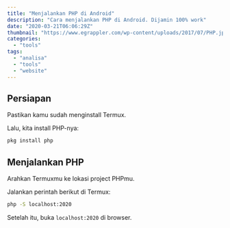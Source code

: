 ```yaml
---
title: "Menjalankan PHP di Android"
description: "Cara menjalankan PHP di Android. Dijamin 100% work"
date: "2020-03-21T06:06:29Z"
thumbnail: "https://www.egrappler.com/wp-content/uploads/2017/07/PHP.jpg"
categories:
  - "tools"
tags:
  - "analisa"
  - "tools"
  - "website"
---
```


## Persiapan

Pastikan kamu sudah menginstall Termux.

Lalu, kita install PHP-nya:

```bash
pkg install php 
```

## Menjalankan PHP 

Arahkan Termuxmu ke lokasi project PHPmu.

Jalankan perintah berikut di Termux:

```bash 
php -S localhost:2020 
```

Setelah itu, buka `localhost:2020` di browser.